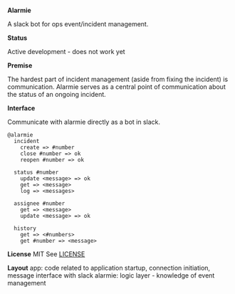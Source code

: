 **Alarmie**

A slack bot for ops event/incident management.

**Status**

Active development - does not work yet

**Premise**

The hardest part of incident management (aside from fixing the incident) is communication. Alarmie serves as a central point of communication about the status of an ongoing incident.

**Interface**

Communicate with alarmie directly as a bot in slack.
```
@alarmie
  incident
    create => #number
    close #number => ok
    reopen #number => ok

  status #number
    update <message> => ok
    get => <message>
    log => <messages>

  assignee #number
    get => <message>
    update <message> => ok

  history
    get => <#numbers>
    get #number => <message>
```

**License**
MIT
See [LICENSE](LICENSE)

**Layout**
app: code related to application startup, connection initiation, message interface with slack
alarmie: logic layer - knowledge of event management
